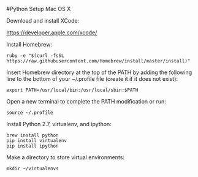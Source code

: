 #Python Setup Mac OS X

Download and install XCode:

<https://developer.apple.com/xcode/>

Install Homebrew:

```shell
ruby -e "$(curl -fsSL https://raw.githubusercontent.com/Homebrew/install/master/install)"
```

Insert Homebrew directory at the top of the PATH by adding the
following line to the bottom of your ~/.profile file (create it if it
does not exist):

```shell
export PATH=/usr/local/bin:/usr/local/sbin:$PATH
```

Open a new terminal to complete the PATH modification or run:

```shell
source ~/.profile
```

Install Python 2.7, virtualenv, and ipython:

```shell
brew install python
pip install virtualenv
pip install ipython
```

Make a directory to store virtual environments:

```shell
mkdir ~/virtualenvs
```
